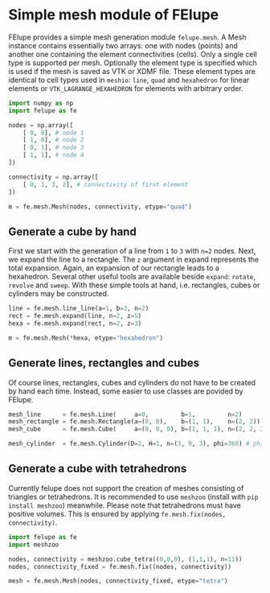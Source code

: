 # Simple mesh module of FElupe

FElupe provides a simple mesh generation module `felupe.mesh`. A Mesh instance contains essentially two arrays: one with nodes (points) and another one containing the element connectivities (cells). Only a single cell type is supported per mesh. Optionally the element type is specified which is used if the mesh is saved as VTK or XDMF file. These element types are identical to cell types used in `meshio`: `line`, `quad` and `hexahedron` for linear elements or `VTK_LAGRANGE_HEXAHEDRON` for elements with arbitrary order.

```python
import numpy as np
import felupe as fe

nodes = np.array([
    [ 0, 0], # node 1
    [ 1, 0], # node 2
    [ 0, 1], # node 3
    [ 1, 1], # node 4
])

connectivity = np.array([
    [ 0, 1, 3, 2], # connectivity of first element
])

m = fe.mesh.Mesh(nodes, connectivity, etype="quad")
```

## Generate a cube by hand
First we start with the generation of a line from `1` to `3` with `n=2` nodes. Next, we expand the line to a rectangle. The `z` argument in expand represents the total expansion. Again, an expansion of our rectangle leads to a hexahedron. Several other useful tools are available beside `expand`: `rotate`, `revolve` and `sweep`. With these simple tools at hand, i.e. rectangles, cubes or cylinders may be constructed.

```python
line = fe.mesh.line_line(a=1, b=3, n=2)
rect = fe.mesh.expand(line, n=2, z=5)
hexa = fe.mesh.expand(rect, n=2, z=3)

m = fe.mesh.Mesh(*hexa, etype="hexahedron")
```

## Generate lines, rectangles and cubes
Of course lines, rectangles, cubes and cylinders do not have to be created by hand each time. Instead, some easier to use classes are povided by FElupe.

```python
mesh_line      = fe.mesh.Line(     a=0,         b=1,         n=2)
mesh_rectangle = fe.mesh.Rectangle(a=(0, 0),    b=(1, 1),    n=(2, 2))
mesh_cube      = fe.mesh.Cube(     a=(0, 0, 0), b=(1, 1, 1), n=(2, 2, 2))

mesh_cylinder  = fe.mesh.Cylinder(D=2, H=1, n=(3, 9, 3), phi=360) # phi in degree
```

## Generate a cube with tetrahedrons
Currently felupe does not support the creation of meshes consisting of triangles or tetrahedrons. It is recommended to use `meshzoo` (install with `pip install meshzoo`) meanwhile. Please note that tetrahedrons must have positive volumes. This is ensured by applying `fe.mesh.fix(nodes, connectivity)`.

```python
import felupe as fe
import meshzoo

nodes, connectivity = meshzoo.cube_tetra((0,0,0), (1,1,1), n=11))
nodes, connectivity_fixed = fe.mesh.fix((nodes, connectivity))

mesh = fe.mesh.Mesh(nodes, connectivity_fixed, etype="tetra")
```